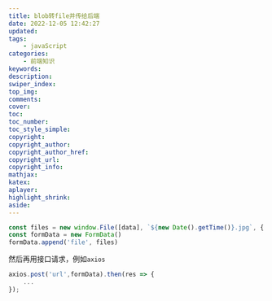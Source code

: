```yaml
---
title: blob转file并传给后端
date: 2022-12-05 12:42:27
updated:
tags:
    - javaScript
categories:
    - 前端知识
keywords:
description:
swiper_index:
top_img:
comments:
cover:
toc:
toc_number:
toc_style_simple:
copyright:
copyright_author:
copyright_author_href:
copyright_url:
copyright_info:
mathjax:
katex:
aplayer:
highlight_shrink:
aside:
---
```

```javascript
const files = new window.File([data], `${new Date().getTime()}.jpg`, { type: data.type })
const formData = new FormData()
formData.append('file', files)
```
然后再用接口请求，例如`axios`
```javascript
axios.post('url',formData).then(res => {
    ...
});
```
